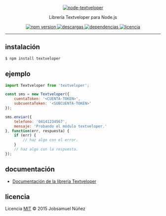 <p align="center">
	<a href="http://textveloper.com/">
		<img alt="node-textveloper" src="http://i.imgur.com/c2hVKj8.png" width="auto">
	</a>
</p>
<p align="center">
    Librería Textveloper para Node.js
</p>
<p align="center">
    <a href="https://www.npmjs.com/package/textveloper">
        <img src="https://img.shields.io/npm/v/textveloper.svg?style=flat-square" alt="npm version">
    </a>
    <a href="https://www.npmjs.com/package/textveloper">
        <img alt="descargas" src="https://img.shields.io/npm/dt/textveloper.svg?style=flat-square">
    </a>
    <a href="https://www.npmjs.com/package/textveloper">
        <img alt="dependencias" src="https://david-dm.org/jobsamuel/node-textveloper.svg?style=flat-square">
    </a>
    <a href="https://www.npmjs.com/package/textveloper">
        <img alt="licencia" src="https://img.shields.io/npm/l/textveloper.svg?style=flat-square">
    </a>
</p>

----

## instalación

```bash
$ npm install textveloper
```

## ejemplo

```js
import Textveloper from 'textveloper';

const sms = new Textveloper({
    cuentaToken: '<CUENTA-TOKEN>',
    subcuentaToken: '<SUBCUENTA-TOKEN>'
});

sms.enviar({
    telefono: '04141234567', 
    mensaje: 'Probando el módulo textveloper.' 
}, function(err, respuesta) {
    if (err) {
        // haz algo con el error.
    }
    // haz algo con la respuesta.
});
```

## documentación

* [Documentación de la librería Textveloper](DOCUMENTACION.md)

## licencia

Licencia [MIT](http://opensource.org/licenses/MIT) :copyright: 2015 Jobsamuel Núñez